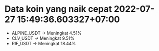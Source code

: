 # Data koin yang naik cepat 2022-07-27 15:49:36.603327+07:00

* ALPINE_USDT -> Meningkat 4.51%
* CLV_USDT -> Meningkat 9.51%
* RIF_USDT -> Meningkat 18.44%
